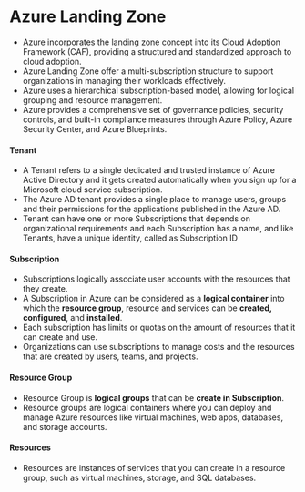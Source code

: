 # Azure Landing Zone
 - Azure incorporates the landing zone concept into its Cloud Adoption Framework (CAF), providing a structured and standardized approach to cloud adoption.
 - Azure Landing Zone offer a multi-subscription structure to support organizations in managing their workloads effectively.
 - Azure uses a hierarchical subscription-based model, allowing for logical grouping and resource management.
 - Azure provides a comprehensive set of governance policies, security controls, and built-in compliance measures through Azure Policy, Azure Security Center, and Azure Blueprints.

#### Tenant
 - A Tenant refers to a single dedicated and trusted instance of Azure Active Directory and it gets created automatically when you sign up for a Microsoft cloud service subscription.
 - The Azure AD tenant provides a single place to manage users, groups and their permissions for the applications published in the Azure AD.
 - Tenant can have one or more Subscriptions that depends on organizational requirements and each Subscription has a name, and like Tenants, have a unique identity, called as Subscription ID

#### Subscription
 - Subscriptions logically associate user accounts with the resources that they create.
 - A Subscription in Azure can be considered as a **logical container** into which the **resource group**, resource and services can be **created, configured**, and **installed**.
 - Each subscription has limits or quotas on the amount of resources that it can create and use.
 - Organizations can use subscriptions to manage costs and the resources that are created by users, teams, and projects.

#### Resource Group
 - Resource Group is **logical groups** that can be **create in Subscription**.
 - Resource groups are logical containers where you can deploy and manage Azure resources like virtual machines, web apps, databases, and storage accounts.


#### Resources
 - Resources are instances of services that you can create in a resource group, such as virtual machines, storage, and SQL databases.
